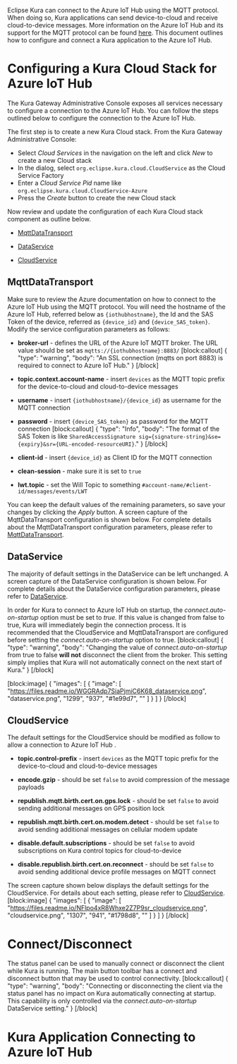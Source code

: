 Eclipse Kura can connect to the Azure IoT Hub using the MQTT protocol. When doing so, Kura applications can send device-to-cloud and receive cloud-to-device messages. More information on the Azure IoT Hub and its support for the MQTT protocol can be found <a href="https://docs.microsoft.com/en-us/azure/iot-hub/iot-hub-mqtt-support" about="_blank">here</a>. This document outlines how to configure and connect a Kura application to the Azure IoT Hub.

# Configuring a Kura Cloud Stack for Azure IoT Hub

The Kura Gateway Administrative Console exposes all services necessary to configure a connection to the Azure IoT Hub.
You can follow the steps outlined below to configure the connection to the Azure IoT Hub.

The first step is to create a new Kura Cloud stack. From the Kura Gateway Administrative Console:

- Select *Cloud Services* in the navigation on the left and click *New* to create a new Cloud stack
- In the dialog, select `org.eclipse.kura.cloud.CloudService` as the Cloud Service Factory
- Enter a *Cloud Service Pid* name like `org.eclipse.kura.cloud.CloudService-Azure`
- Press the *Create* button to create the new Cloud stack

Now review and update the configuration of each Kura Cloud stack component as outline below.

- [MqttDataTransport](doc:built-in-services#section-mqttdatatransport)

- [DataService](doc:built-in-services#section-dataservice)

- [CloudService](doc:built-in-services#section-cloudservice)



## MqttDataTransport

Make sure to review the Azure documentation on how to connect to the Azure IoT Hub using the MQTT protocol.
You will need the hostname of the Azure IoT Hub, referred below as `{iothubhostname}`, the Id and the SAS Token of the device, referred as `{device_id}` and `{device_SAS_token}`.
Modify the service configuration parameters as follows:

- **broker-url** - defines the URL of the Azure IoT MQTT broker. The URL value should be set as `mqtts://{iothubhostname}:8883/`
[block:callout]
{
  "type": "warning",
  "body": "An SSL connection (mqtts on port 8883) is required to connect to Azure IoT Hub."
}
[/block]

- **topic.context.account-name** - insert `devices` as the MQTT topic prefix for the device-to-cloud and cloud-to-device messages

- **username** - insert `{iothubhostname}/{device_id}` as username for the MQTT connection

- **password** - insert `{device_SAS_token}` as password for the MQTT connection
[block:callout]
{
  "type": "Info",
  "body": "The format of the SAS Token is like `SharedAccessSignature sig={signature-string}&se={expiry}&sr={URL-encoded-resourceURI}`."
}
[/block]

- **client-id** - insert `{device_id}` as Client ID for the MQTT connection

- **clean-session** - make sure it is set to `true`

- **lwt.topic** - set the Will Topic to something `#account-name/#client-id/messages/events/LWT`

You can keep the default values of the remaining parameters,
 so save your changes by clicking the *Apply* button.
 A screen capture of the MqttDataTransport configuration is shown below. For complete details about the MqttDataTransport configuration parameters, please refer to [MqttDataTransport](doc:built-in-services#section-mqttdatatransport).

## DataService

The majority of default settings in the DataService can be left unchanged. A screen capture of the DataService configuration is shown below. For complete details about the DataService configuration parameters, please refer to [DataService](doc:built-in-services#section-dataservice).

In order for Kura to connect to Azure IoT Hub on startup, the *connect.auto-on-startup* option must be set to *true.* If this value is changed from false to true, Kura will immediately begin the connection process. It is recommended that the CloudService and MqttDataTransport are configured before setting the *connect.auto-on-startup* option to true.
[block:callout]
{
  "type": "warning",
  "body": "Changing the value of *connect.auto-on-startup* from true to false **will not** disconnect the client from the broker. This setting simply implies that Kura will not automatically connect on the next start of Kura."
}
[/block]

[block:image]
{
  "images": [
    {
      "image": [
        "https://files.readme.io/WGGRAdp7SiaPjmiC6K68_dataservice.png",
        "dataservice.png",
        "1299",
        "937",
        "#1e99d7",
        ""
      ]
    }
  ]
}
[/block]

## CloudService

The default settings for the CloudService should be modified as follow to allow a connection to Azure IoT Hub .

- **topic.control-prefix** - insert `devices` as the MQTT topic prefix for the device-to-cloud and cloud-to-device messages

- **encode.gzip** - should be set `false` to avoid compression of the message payloads

- **republish.mqtt.birth.cert.on.gps.lock** - should be set `false` to avoid sending additional messages on GPS position lock

- **republish.mqtt.birth.cert.on.modem.detect** - should be set `false` to avoid sending additional messages on cellular modem update

- **disable.default.subscriptions** - should be set `false` to avoid subscriptions on Kura control topics for cloud-to-device

- **disable.republish.birth.cert.on.reconnect** - should be set `false` to avoid sending additional device profile messages on MQTT connect

The screen capture shown below displays the default settings for the CloudService. For details about each setting, please refer to [CloudService](doc:built-in-services#section-cloudservice).
[block:image]
{
  "images": [
    {
      "image": [
        "https://files.readme.io/NFlpo4xR8Whxe2Z7P9sr_cloudservice.png",
        "cloudservice.png",
        "1307",
        "941",
        "#1798d8",
        ""
      ]
    }
  ]
}
[/block]


# Connect/Disconnect

The status panel can be used to manually connect or disconnect the client while Kura is running. The main button toolbar has a connect and disconnect button that may be used to control connectivity.
[block:callout]
{
  "type": "warning",
  "body": "Connecting or disconnecting the client via the status panel has no impact on Kura automatically connecting at startup. This capability is only controlled via the *connect.auto-on-startup* DataService setting."
}
[/block]


# Kura Application Connecting to Azure IoT Hub
